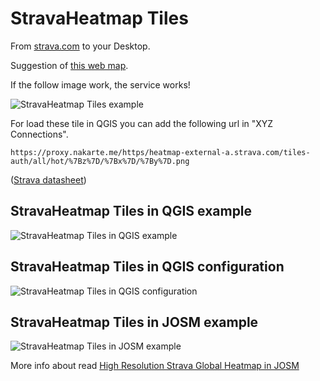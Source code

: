 # StravaHeatmap Tiles

From [strava.com](https://www.strava.com/heatmap#10.11/-121.51901/38.46918/hot/all) to your Desktop.

Suggestion of [this web map](https://nakarte.me/#m=13/45.48029/9.20208).

If the follow image work, the service works!

![StravaHeatmap Tiles example](https://proxy.nakarte.me/https/heatmap-external-a.strava.com/tiles-auth/all/hot/15/17217/11725.png?px=256)

For load these tile in QGIS you can add the following url in "XYZ Connections".

```
https://proxy.nakarte.me/https/heatmap-external-a.strava.com/tiles-auth/all/hot/%7Bz%7D/%7Bx%7D/%7By%7D.png
```

([Strava datasheet](https://github.com/piergiorgio-roveda/gistips-academy/blob/main/datasheets/datasheets-01/datasheet-geodata-basemap-strava.md))

## StravaHeatmap Tiles in QGIS example

![StravaHeatmap Tiles in QGIS example](https://www.cityplanner.biz/media/C210420-qgis-strava-nakarte-proxy.png)

## StravaHeatmap Tiles in QGIS configuration

![StravaHeatmap Tiles in QGIS configuration](https://www.cityplanner.biz/media/C210420-qgis-strava-nakarte-proxy-config.png)

## StravaHeatmap Tiles in JOSM example

![StravaHeatmap Tiles in JOSM example](https://www.cityplanner.biz/media/C210420-josm-strava-nakarte-proxy.png)

More info about read [High Resolution Strava Global Heatmap in JOSM](https://nuxx.net/blog/2020/05/24/high-resolution-strava-global-heatmap-in-josm/)

